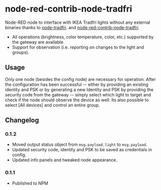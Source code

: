 # node-red-contrib-node-tradfri

Node-RED node to interface with IKEA Tradfri lights without any external binaries thanks to [node-tradfri](https://github.com/AlCalzone/node-tradfri-client).
and
[node-red-contrib-node-tradfri](https://github.com/freahs/node-red-contrib-node-tradfri).

* All operations (brightness, color temperature, color, etc.) supported by the gateway are available.
* Support for observation (i.e. reporting on changes to the light and groups).

## Usage
Only one node (besides the config node) are necessary for operation. After the configuration has been successful -- either by providing an existing identity and PSK or by generating a new Identity and PSK by providing the security code from the gateway -- simply select which light to target and check if the node should observe the device as well. Its also possible to select [All devices] and control an entire group.

## Changelog

### 0.1.2
* Moved output status object from `msg.payload.light` to `msg.payload`.
* Updated security code, identity and PSK to be saved as credentials in config.
* Updated info panels and tweaked node appearance.

### 0.1.1
* Published to NPM

